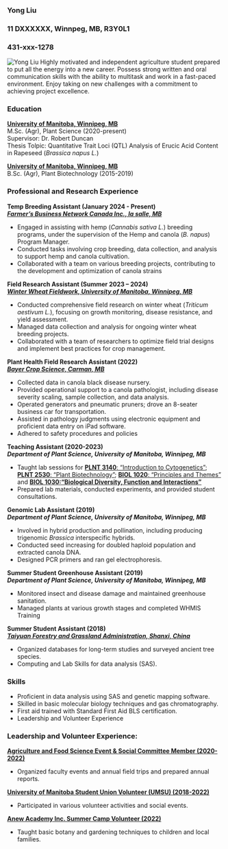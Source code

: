 ### Yong Liu  
### 11 DXXXXXX, Winnpeg, MB, R3Y0L1
### 431-xxx-1278

![Yong Liu](#yong-liu.jpg)
  Highly motivated and independent agriculture student prepared to put all the 
energy into a new career. Possess strong written and oral communication skills with the 
ability to multitask and work in a fast-paced environment. Enjoy taking on new 
challenges with a commitment to achieving project excellence.

### Education 
[**University of Manitoba, Winnipeg, MB**](https://umanitoba.ca/agricultural-food-sciences/plant-science)  
M.Sc. (Agr), Plant Science (2020-present)  
Supervisor: Dr. Robert Duncan  
Thesis Tolpic: Quantitative Trait Loci (QTL) Analysis of Erucic Acid Content in Rapeseed (_Brassica 
napus L._)

[**University of Manitoba, Winnipeg, MB**](https://umanitoba.ca/agricultural-food-sciences/)  
B.Sc. (Agr), Plant Biotechnology (2015-2019)

### Professional and Research Experience
**Temp Breeding Assistant (January 2024 - Present)**  
[**_Farmer’s Business Network Canada Inc., la salle, MB_**](https://www.fbn.com/en-ca)    
* Engaged in assisting with hemp (_Cannabis sativa L._) breeding programs, under the supervision of the Hemp and canola (_B. napus_) Program Manager.
* Conducted tasks involving crop breeding, data collection, and analysis to support hemp and canola cultivation.
* Collaborated with a team on various breeding projects, contributing to the development and optimization of canola strains

**Field Research Assistant (Summer 2023 – 2024)**    
[**_Winter Wheat Fieldwork, University of Manitoba, Winnipeg, MB_**](https://umanitoba.ca/agricultural-food-sciences/canadian-wheat-board-centre-grain-storage-research)    
* Conducted comprehensive field research on winter wheat (_Triticum aestivum L._), focusing on growth monitoring, disease resistance, and yield assessment.
* Managed data collection and analysis for ongoing winter wheat breeding projects.
* Collaborated with a team of researchers to optimize field trial designs and implement best practices for crop management.

**Plant Health Field Research Assistant (2022)**    
[**_Bayer Crop Science, Carman, MB_**](https://www.bayer.com/en/ca/canada-home)    
* Collected data in canola black disease nursery.
* Provided operational support to a canola pathologist, including disease severity scaling, sample collection, and data analysis.
* Operated generators and pneumatic pruners; drove an 8-seater business car for transportation.
* Assisted in pathology judgments using electronic equipment and proficient data entry on iPad software.
* Adhered to safety procedures and policies

**Teaching Assistant (2020-2023)**    
**_Department of Plant Science, University of Manitoba, Winnipeg, MB_**    
* Taught lab sessions for [**PLNT 3140**: “Introduction to Cytogenetics”](https://home.cc.umanitoba.ca/~frist/PLNT3140/); [**PLNT 2530**: “Plant Biotechnology”](https://home.cc.umanitoba.ca/~frist/PLNT2530/); [**BIOL 1020**: “Principles and Themes”](http://home.cc.umanitoba.ca/~mshaw/BIOL_1020/syllabus_1020_files/BIOL_1020_09F.pdf) and [**BIOL 1030:“Biological Diversity, Function and Interactions”**](https://www.studocu.com/en-ca/document/university-of-manitoba/biology-2-biological-diversity-function-and-interactions/biol-1030-syllabusw18/1967090)
* Prepared lab materials, conducted experiments, and provided student consultations.

**Genomic Lab Assistant (2019)**    
**_Department of Plant Science, University of Manitoba, Winnipeg, MB_**    
* Involved in hybrid production and pollination, including producing trigenomic _Brassica_ interspecific hybrids.
* Conducted seed increasing for doubled haploid population and extracted canola DNA.
* Designed PCR primers and ran gel electrophoresis.

**Summer Student Greenhouse Assistant (2019)**      
**_Department of Plant Science, University of Manitoba, Winnipeg, MB_**    
* Monitored insect and disease damage and maintained greenhouse sanitation.
* Managed plants at various growth stages and completed WHMIS Training

**Summer Student Assistant (2018)**      
[**_Taiyuan Forestry and Grassland Administration, Shanxi, China_**](https://www.unep-wcmc.org/en/news/welcome-to-chinese-national-forests-and-grasslands-administration)    
* Organized databases for long-term studies and surveyed ancient tree species.
* Computing and Lab Skills for data analysis (SAS). 

### Skills
* Proficient in data analysis using SAS and genetic mapping software.
* Skilled in basic molecular biology techniques and gas chromatography.
* First aid trained with Standard First Aid BLS certification.
* Leadership and Volunteer Experience

### Leadership and Volunteer Experience:
[**Agriculture and Food Science Event & Social Committee Member (2020-2022)**](https://www.uofmpsgsa.com/)  
* Organized faculty events and annual field trips and prepared annual reports.    

[**University of Manitoba Student Union Volunteer (UMSU) (2018-2022)**](https://umsu.ca/)  
* Participated in various volunteer activities and social events.   

[**Anew Academy Inc. Summer Camp Volunteer (2022)**](https://anewacademyinc.org/)  
* Taught basic botany and gardening techniques to children and local families.  
